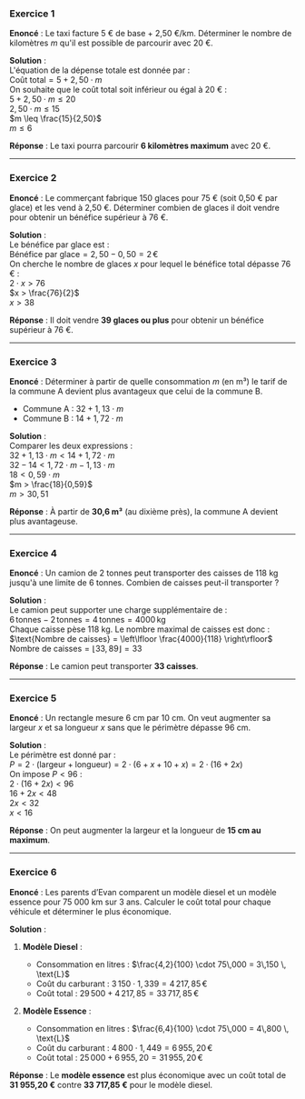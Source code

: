 ### **Exercice 1**  
**Enoncé** : Le taxi facture 5 € de base + 2,50 €/km. Déterminer le nombre de kilomètres $m$ qu'il est possible de parcourir avec 20 €.  

**Solution** :  
L'équation de la dépense totale est donnée par :  
$\text{Coût total} = 5 + 2,50 \cdot m$  
On souhaite que le coût total soit inférieur ou égal à 20 € :  
$5 + 2,50 \cdot m \leq 20$  
$2,50 \cdot m \leq 15$  
$m \leq \frac{15}{2,50}$  
$m \leq 6$  

**Réponse** : Le taxi pourra parcourir **6 kilomètres maximum** avec 20 €.

---

### **Exercice 2**  
**Enoncé** : Le commerçant fabrique 150 glaces pour 75 € (soit 0,50 € par glace) et les vend à 2,50 €. Déterminer combien de glaces il doit vendre pour obtenir un bénéfice supérieur à 76 €.  

**Solution** :  
Le bénéfice par glace est :  
$\text{Bénéfice par glace} = 2,50 - 0,50 = 2 \, \text{€}$  
On cherche le nombre de glaces $x$ pour lequel le bénéfice total dépasse 76 € :  
$2 \cdot x > 76$  
$x > \frac{76}{2}$  
$x > 38$  

**Réponse** : Il doit vendre **39 glaces ou plus** pour obtenir un bénéfice supérieur à 76 €.

---

### **Exercice 3**  
**Enoncé** : Déterminer à partir de quelle consommation $m$ (en m³) le tarif de la commune A devient plus avantageux que celui de la commune B.  
- Commune A : $32 + 1,13 \cdot m$  
- Commune B : $14 + 1,72 \cdot m$  

**Solution** :  
Comparer les deux expressions :  
$32 + 1,13 \cdot m < 14 + 1,72 \cdot m$  
$32 - 14 < 1,72 \cdot m - 1,13 \cdot m$  
$18 < 0,59 \cdot m$  
$m > \frac{18}{0,59}$  
$m > 30,51$  

**Réponse** : À partir de **30,6 m³** (au dixième près), la commune A devient plus avantageuse.

---

### **Exercice 4**  
**Enoncé** : Un camion de 2 tonnes peut transporter des caisses de 118 kg jusqu'à une limite de 6 tonnes. Combien de caisses peut-il transporter ?  

**Solution** :  
Le camion peut supporter une charge supplémentaire de :  
$6 \, \text{tonnes} - 2 \, \text{tonnes} = 4 \, \text{tonnes} = 4000 \, \text{kg}$  
Chaque caisse pèse 118 kg. Le nombre maximal de caisses est donc :  
$\text{Nombre de caisses} = \left\lfloor \frac{4000}{118} \right\rfloor$  
$\text{Nombre de caisses} = \left\lfloor 33,89 \right\rfloor = 33$  

**Réponse** : Le camion peut transporter **33 caisses**.

---

### **Exercice 5**  
**Enoncé** : Un rectangle mesure 6 cm par 10 cm. On veut augmenter sa largeur $x$ et sa longueur $x$ sans que le périmètre dépasse 96 cm.  

**Solution** :  
Le périmètre est donné par :  
$P = 2 \cdot (\text{largeur} + \text{longueur}) = 2 \cdot (6 + x + 10 + x) = 2 \cdot (16 + 2x)$  
On impose $P < 96$ :  
$2 \cdot (16 + 2x) < 96$  
$16 + 2x < 48$  
$2x < 32$  
$x < 16$  

**Réponse** : On peut augmenter la largeur et la longueur de **15 cm au maximum**.

---

### **Exercice 6**  
**Enoncé** : Les parents d’Evan comparent un modèle diesel et un modèle essence pour 75 000 km sur 3 ans. Calculer le coût total pour chaque véhicule et déterminer le plus économique.  

**Solution** :  
1. **Modèle Diesel** :  
   - Consommation en litres : $\frac{4,2}{100} \cdot 75\,000 = 3\,150 \, \text{L}$  
   - Coût du carburant : $3\,150 \cdot 1,339 = 4\,217,85 \, \text{€}$  
   - Coût total : $29\,500 + 4\,217,85 = 33\,717,85 \, \text{€}$  

2. **Modèle Essence** :  
   - Consommation en litres : $\frac{6,4}{100} \cdot 75\,000 = 4\,800 \, \text{L}$  
   - Coût du carburant : $4\,800 \cdot 1,449 = 6\,955,20 \, \text{€}$  
   - Coût total : $25\,000 + 6\,955,20 = 31\,955,20 \, \text{€}$  

**Réponse** : Le **modèle essence** est plus économique avec un coût total de **31 955,20 €** contre **33 717,85 €** pour le modèle diesel.

